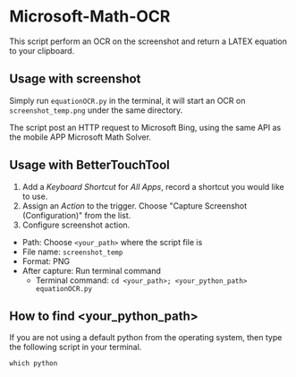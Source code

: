 # Microsoft-Math-OCR
This script perform an OCR on the screenshot and return a LATEX equation to your clipboard.

## Usage with screenshot
Simply run ```equationOCR.py``` in the terminal, it will start an OCR on ```screenshot_temp.png``` under the same directory.

The script post an HTTP request to Microsoft Bing, using the same API as the mobile APP Microsoft Math Solver.

## Usage with BetterTouchTool
1. Add a _Keyboard Shortcut_ for _All Apps_, record a shortcut you would like to use.
2. Assign an _Action_ to the trigger. Choose "Capture Screenshot (Configuration)" from the list.
3. Configure screenshot action.
  - Path: Choose ```<your_path>``` where the script file is
  - File name: ```screenshot_temp```
  - Format: PNG
  - After capture: Run terminal command
    - Terminal command: 
    ```cd <your_path>; <your_python_path> equationOCR.py```

## How to find <your_python_path>
If you are not using a default python from the operating system, then type the following script in your terminal.
```
which python
```
